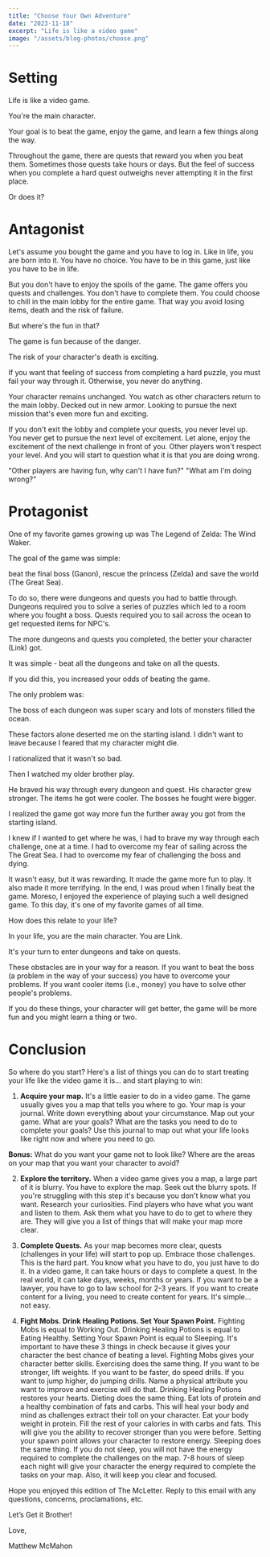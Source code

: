 ```yaml
---
title: "Choose Your Own Adventure"
date: "2023-11-18"
excerpt: "Life is like a video game"
image: "/assets/blog-photos/choose.png"
---
```


# Setting
Life is like a video game.

You're the main character.

Your goal is to beat the game, enjoy the game, and learn a few things along the way.

Throughout the game, there are quests that reward you when you beat them. Sometimes those quests take hours or days. But the feel of success when you complete a hard quest outweighs never attempting it in the first place.

Or does it?

# Antagonist
Let's assume you bought the game and you have to log in. Like in life, you are born into it. You have no choice. You have to be in this game, just like you have to be in life.

But you don't have to enjoy the spoils of the game. The game offers you quests and challenges. You don't have to complete them. You could choose to chill in the main lobby for the entire game. That way you avoid losing items, death and the risk of failure.

But where's the fun in that?

The game is fun because of the danger.

The risk of your character's death is exciting.

If you want that feeling of success from completing a hard puzzle, you must fail your way through it. Otherwise, you never do anything.

Your character remains unchanged. You watch as other characters return to the main lobby. Decked out in new armor. Looking to pursue the next mission that's even more fun and exciting.

If you don't exit the lobby and complete your quests, you never level up. You never get to pursue the next level of excitement. Let alone, enjoy the excitement of the next challenge in front of you. Other players won't respect your level. And you will start to question what it is that you are doing wrong.

"Other players are having fun, why can't I have fun?" "What am I'm doing wrong?"

# Protagonist
One of my favorite games growing up was The Legend of Zelda: The Wind Waker.

The goal of the game was simple:

beat the final boss (Ganon), rescue the princess (Zelda) and save the world (The Great Sea).

To do so, there were dungeons and quests you had to battle through. Dungeons required you to solve a series of puzzles which led to a room where you fought a boss. Quests required you to sail across the ocean to get requested items for NPC's.

The more dungeons and quests you completed, the better your character (Link) got.

It was simple - beat all the dungeons and take on all the quests.

If you did this, you increased your odds of beating the game.

The only problem was:

The boss of each dungeon was super scary and lots of monsters filled the ocean.

These factors alone deserted me on the starting island. I didn't want to leave because I feared that my character might die.

I rationalized that it wasn't so bad.

Then I watched my older brother play.

He braved his way through every dungeon and quest. His character grew stronger. The items he got were cooler. The bosses he fought were bigger.

I realized the game got way more fun the further away you got from the starting island.

I knew if I wanted to get where he was, I had to brave my way through each challenge, one at a time. I had to overcome my fear of sailing across the The Great Sea. I had to overcome my fear of challenging the boss and dying.

It wasn't easy, but it was rewarding. It made the game more fun to play. It also made it more terrifying. In the end, I was proud when I finally beat the game. Moreso, I enjoyed the experience of playing such a well designed game. To this day, it's one of my favorite games of all time.

How does this relate to your life?

In your life, you are the main character. You are Link.

It's your turn to enter dungeons and take on quests.

These obstacles are in your way for a reason. If you want to beat the boss (a problem in the way of your success) you have to overcome your problems. If you want cooler items (i.e., money) you have to solve other people's problems.

If you do these things, your character will get better, the game will be more fun and you might learn a thing or two.

# Conclusion
So where do you start? Here's a list of things you can do to start treating your life like the video game it is... and start playing to win:

1. **Acquire your map.** It's a little easier to do in a video game. The game usually gives you a map that tells you where to go. Your map is your journal. Write down everything about your circumstance. Map out your game. What are your goals? What are the tasks you need to do to complete your goals? Use this journal to map out what your life looks like right now and where you need to go. 

**Bonus:** What do you want your game not to look like? Where are the areas on your map that you want your character to avoid?

2. **Explore the territory.** When a video game gives you a map, a large part of it is blurry. You have to explore the map. Seek out the blurry spots. If you're struggling with this step it's because you don't know what you want. Research your curiosities. Find players who have what you want and listen to them. Ask them what you have to do to get to where they are. They will give you a list of things that will make your map more clear.

3. **Complete Quests.** As your map becomes more clear, quests (challenges in your life) will start to pop up. Embrace those challenges. This is the hard part. You know what you have to do, you just have to do it. In a video game, it can take hours or days to complete a quest. In the real world, it can take days, weeks, months or years. If you want to be a lawyer, you have to go to law school for 2-3 years. If you want to create content for a living, you need to create content for years. It's simple… not easy.

4. **Fight Mobs. Drink Healing Potions. Set Your Spawn Point.** Fighting Mobs is equal to Working Out. Drinking Healing Potions is equal to Eating Healthy. Setting Your Spawn Point is equal to Sleeping. It's important to have these 3 things in check because it gives your character the best chance of beating a level. Fighting Mobs gives your character better skills. Exercising does the same thing. If you want to be stronger, lift weights. If you want to be faster, do speed drills. If you want to jump higher, do jumping drills. Name a physical attribute you want to improve and exercise will do that. Drinking Healing Potions restores your hearts. Dieting does the same thing. Eat lots of protein and a healthy combination of fats and carbs. This will heal your body and mind as challenges extract their toll on your character. Eat your body weight in protein. Fill the rest of your calories in with carbs and fats. This will give you the ability to recover stronger than you were before. Setting your spawn point allows your character to restore energy. Sleeping does the same thing. If you do not sleep, you will not have the energy required to complete the challenges on the map. 7-8 hours of sleep each night will give your character the energy required to complete the tasks on your map. Also, it will keep you clear and focused.

Hope you enjoyed this edition of The McLetter. Reply to this email with any questions, concerns, proclamations, etc.

Let’s Get it Brother!

Love,

Matthew McMahon
